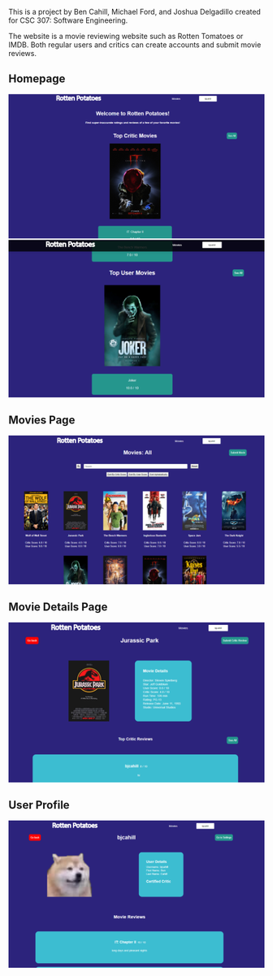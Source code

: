 This is a project by Ben Cahill, Michael Ford, and Joshua Delgadillo created for CSC 307: Software Engineering.

The website is a movie reviewing website such as Rotten Tomatoes or IMDB. Both regular users and critics can create accounts and submit movie reviews.

## Homepage

![Home Page](images/Homepagetop.PNG)
![Home Page](images/Homepagebottom.PNG)

## Movies Page

![Movies Page](images/moviespage.PNG)

## Movie Details Page

![Movie Details](images/Moviedetails.PNG)

## User Profile

![User Profiles](images/ProfileScreenshot.PNG)